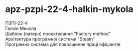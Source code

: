 # apz-pzpi-22-4-halkin-mykola  
ПЗПІ-22-4  
Галкін Микола  
Шаблон (патерн) проєктування "Factory method"  
Архітектура програмної системи "Steam"  
Програмна система для покращення праці офіціантів  
